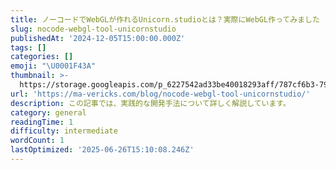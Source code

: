 ```yaml
---
title: ノーコードでWebGLが作れるUnicorn.studioとは？実際にWebGL作ってみました
slug: nocode-webgl-tool-unicornstudio
publishedAt: '2024-12-05T15:00:00.000Z'
tags: []
categories: []
emoji: "\U0001F43A"
thumbnail: >-
  https://storage.googleapis.com/p_6227542ad33be40018293aff/787cf6b3-7925-4c4f-a8f3-eea2beff8fe3/nocode-webgl-tool-unicornstudio.png
url: 'https://ma-vericks.com/blog/nocode-webgl-tool-unicornstudio/'
description: この記事では、実践的な開発手法について詳しく解説しています。
category: general
readingTime: 1
difficulty: intermediate
wordCount: 1
lastOptimized: '2025-06-26T15:10:08.246Z'
---
```



